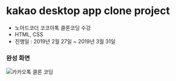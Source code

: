 # kakao desktop app clone project

- 노마드코더 코코아톡 클론코딩 수강
- HTML, CSS
- 진행일 : 2019년 2월 27일 ~ 2019년 3월 31일

### 완성 화면

![카카오톡 클론 코딩](https://user-images.githubusercontent.com/48057629/210828713-5ffa2f37-6fc9-4709-98a7-4cd0b4363a1e.gif)
